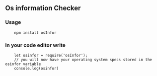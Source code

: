 ## Os information Checker

### Usage

        npm install osInfor

### In your code editor write

        let osinfor = require('osInfor');
        // you will now have your operating system specs stored in the osinfor variable
        console.log(osinfor)
